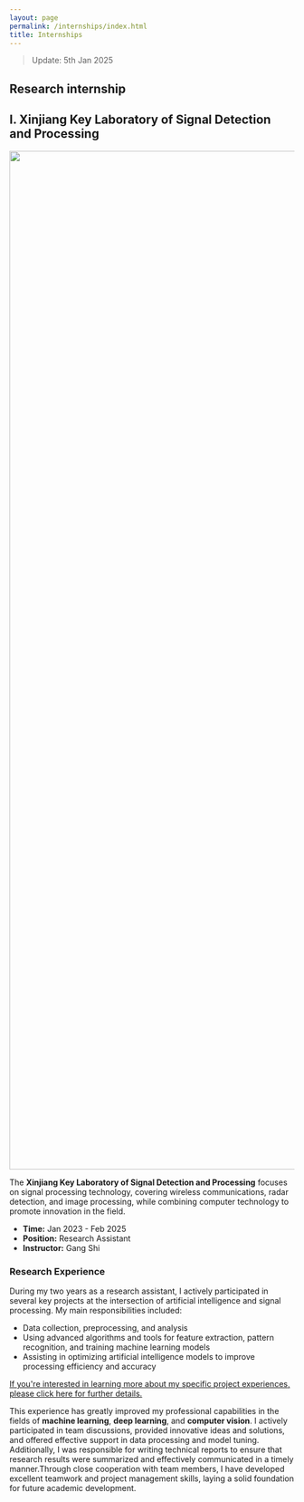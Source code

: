 ```yaml
---
layout: page
permalink: /internships/index.html
title: Internships
---
```


> Update: 5th Jan 2025

## Research internship
## **I.** **Xinjiang Key Laboratory of Signal Detection and Processing**
<img src="https://zhangtianze.com/images/lab.jpg" class="floatpic" width="2400" height="1799">

The **Xinjiang Key Laboratory of Signal Detection and Processing** focuses on signal processing technology, covering wireless communications, radar detection, and image processing, while combining computer technology to promote innovation in the field.

- **Time:** Jan 2023 - Feb 2025
- **Position:** Research Assistant
- **Instructor:** Gang Shi
  
### Research Experience

During my two years as a research assistant, I actively participated in several key projects at the intersection of artificial intelligence and signal processing. My main responsibilities included:

- Data collection, preprocessing, and analysis
- Using advanced algorithms and tools for feature extraction, pattern recognition, and training machine learning models
- Assisting in optimizing artificial intelligence models to improve processing efficiency and accuracy
  
[If you're interested in learning more about my specific project experiences, please click here for further details.](https://zhangtianze.com/projects/)

This experience has greatly improved my professional capabilities in the fields of **machine learning**, **deep learning**, and **computer vision**. I actively participated in team discussions, provided innovative ideas and solutions, and offered effective support in data processing and model tuning. Additionally, I was responsible for writing technical reports to ensure that research results were summarized and effectively communicated in a timely manner.Through close cooperation with team members, I have developed excellent teamwork and project management skills, laying a solid foundation for future academic development.

  

  


  
